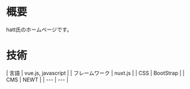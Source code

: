 # 概要

hatt氏のホームページです。

# 技術


| 言語 | vue.js, javascript |
| フレームワーク | nuxt.js |
| CSS | BootStrap |
| CMS | NEWT |
| --- | --- |
